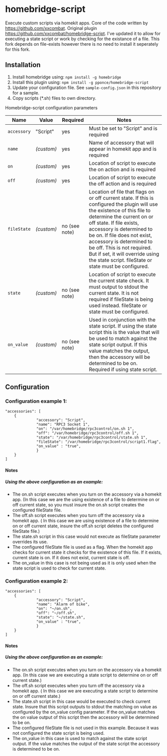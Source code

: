 homebridge-script
==============

Execute custom scripts via homekit apps.
Core of the code written by https://github.com/xxcombat.
Original plugin https://github.com/xxcombat/homebridge-script.
I've updated it to allow for executing a state script or work by checking for the existance of a file.
This fork depends on file-exists however there is no need to install it seperately for this fork.


## Installation

1. Install homebridge using: `npm install -g homebridge`
2. Install this plugin using: `npm install -g pponce/homebridge-script`
3. Update your configuration file. See `sample-config.json` in this repository for a sample.
4. Copy scripts (*.sh) files to own directory.

Homebridge-script configuration parameters

Name | Value | Required | Notes
----------- | ------- | --------- | --------------
`accessory` | "Script" | yes | Must be set to "Script" and is required
`name` | _(custom)_ | yes | Name of accessory that will appear in homekit app and is required
`on` | _(custom)_ | yes | Location of script to execute the on action and is required
`off` | _(custom)_ | yes | Location of script to execute the off action and is required
`fileState` | _(custom)_ | no (see note) | Location of file that flags on or off current state. If this is configured the plugin will use the existence of this file to determine the current on or off state. If file exists, accessory is determined to be on. If file does not exist, accessory is determined to be off. This is not required. But if set, it will override using the state script. fileState or state must be configured.
`state` | _(custom)_ | no (see note) | Location of script to execute the current state check. It must output to stdout the current state. It is not required if fileState is being used instead. fileState or state must be configured.
`on_value` | _(custom)_ | no (see note) | Used in conjunction with the state script. If using the state script this is the value that will be used to match against the state script output. If this value matches the output, then the accessory will be determined to be on. Required if using state script.

## Configuration

### Configuration example 1:

```
"accessories": [
	{
              "accessory": "Script",
              "name": "RPC3 Socket 1",
              "on": "/var/homebridge/rpc3control/on.sh 1",
              "off": "/var/homebridge/rpc3control/off.sh 1",
              "state": "/var/homebridge/rpc3control/state.sh 1",
              "fileState": "/var/homebridge/rpc3control/script1.flag",
              "on_value" : "true",
              }
	}
]
```
#### Notes
##### Using the above configuration as an example:
- The on.sh script executes when you turn on the accessory via a homekit app. (In this case we are the using existence of a file to determine on or off current state, so you must insure the on.sh script creates the configured fileState file.
- The off.sh script executes when you turn off the accessory via a homekit app. ( In this case we are using existence of a file to determine on or off current state, insure the off.sh script deletes the configured fileState file.)
- The state.sh script in this case would not execute as fileState parameter overrides its use.
- The configured fileState file is used as a flag. When the homekit app checks for current state it checks for the existence of this file. If it exists, current state is on. If it does not exist, current state is off.
- The on_value in this case is not being used as it is only used when the state script is used to check for current state.

### Configuration example 2:
```
"accessories": [
	{
              "accessory": "Script",
              "name": "Alarm of bike",
              "on": "~/on.sh",
              "off": "~/off.sh",
              "state": "~/state.sh",
              "on_value" : "true",
              }
	}
]
```
#### Notes
##### Using the above configuration as an example:
- The on.sh script executes when you turn on the accessory via a homekit app. (In this case we are executing a state script to determine on or off current state.)
- The off.sh script executes when you turn off the accessory via a homekit app. ( In this case we are executing a state script to determine on or off current state.)
- The state.sh script in this case would be executed to check current state.  Insure that this script outputs to stdout the matching on value as configured by the on_value config parameter. If the on_value matches the on value output of this script then the accessory will be determined to be on.
- The configured fileState file is not used in this example. Because it was not configured the state script is being used.
- The on_value in this case is used to match against the state script output. If the value matches the output of the state script the accessory is determined to be on.

